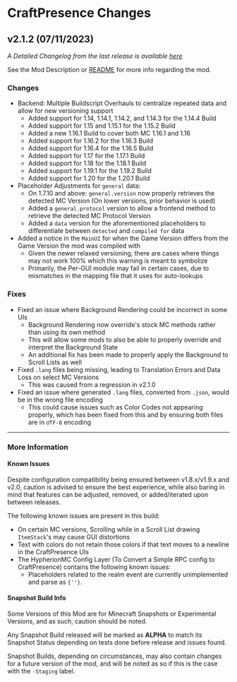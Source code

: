 # CraftPresence Changes

## v2.1.2 (07/11/2023)

_A Detailed Changelog from the last release is
available [here](https://gitlab.com/CDAGaming/CraftPresence/-/compare/release%2Fv2.1.0...release%2Fv2.1.2)_

See the Mod Description or [README](https://gitlab.com/CDAGaming/CraftPresence) for more info regarding the mod.

### Changes

* Backend: Multiple Buildscript Overhauls to centralize repeated data and allow for new versioning support
    * Added support for 1.14, 1.14.1, 1.14.2, and 1.14.3 for the 1.14.4 Build
    * Added support for 1.15 and 1.15.1 for the 1.15.2 Build
    * Added a new 1.16.1 Build to cover both MC 1.16.1 and 1.16
    * Added support for 1.16.2 for the 1.16.3 Build
    * Added support for 1.16.4 for the 1.16.5 Build
    * Added support for 1.17 for the 1.17.1 Build
    * Added support for 1.18 for the 1.18.1 Build
    * Added support for 1.19.1 for the 1.19.2 Build
    * Added support for 1.20 for the 1.20.1 Build
* Placeholder Adjustments for `general` data:
    * On 1.7.10 and above: `general.version` now properly retrieves the detected MC Version (On lower versions, prior
      behavior is used)
    * Added a `general.protocol` version to allow a frontend method to retrieve the detected MC Protocol Version
    * Added a `data` version for the aforementioned placeholders to differentiate between `detected` and `compiled for`
      data
* Added a notice in the `MainUI` for when the Game Version differs from the Game Version the mod was compiled with
    * Given the newer relaxed versioning, there are cases where things may not work 100% which this warning is meant to
      symbolize
    * Primarily, the Per-GUI module may fail in certain cases, due to mismatches in the mapping file that it uses for
      auto-lookups

### Fixes

* Fixed an issue where Background Rendering could be incorrect in some UIs
    * Background Rendering now override's stock MC methods rather than using its own method
    * This will allow some mods to also be able to properly override and interpret the Background State
    * An additional fix has been made to properly apply the Background to Scroll Lists as well
* Fixed `.lang` files being missing, leading to Translation Errors and Data Loss on select MC Versions
    * This was caused from a regression in v2.1.0
* Fixed an issue where generated `.lang` files, converted from `.json`, would be in the wrong file encoding
    * This could cause issues such as Color Codes not appearing properly, which has been fixed from this and by ensuring
      both files are in `UTF-8` encoding

___

### More Information

#### Known Issues

Despite configuration compatibility being ensured between v1.8.x/v1.9.x and v2.0,
caution is advised to ensure the best experience, while also baring in mind that features can be adjusted, removed, or
added/iterated upon between releases.

The following known issues are present in this build:

* On certain MC versions, Scrolling while in a Scroll List drawing `ItemStack`'s may cause GUI distortions
* Text with colors do not retain those colors if that text moves to a newline in the CraftPresence UIs
* The HypherionMC Config Layer (To Convert a Simple RPC config to CraftPresence) contains the following known issues:
    * Placeholders related to the realm event are currently unimplemented and parse as `{''}`.

#### Snapshot Build Info

Some Versions of this Mod are for Minecraft Snapshots or Experimental Versions, and as such, caution should be noted.

Any Snapshot Build released will be marked as **ALPHA** to match its Snapshot Status depending on tests done before
release
and issues found.

Snapshot Builds, depending on circumstances, may also contain changes for a future version of the mod, and will be noted
as so if this is the case with the `-Staging` label.
